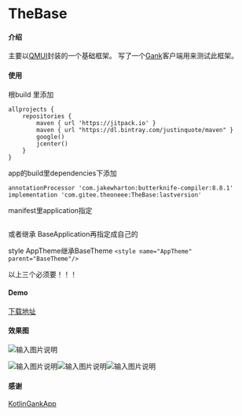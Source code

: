 # TheBase

#### 介绍
主要以[QMUI](https://github.com/Tencent/QMUI_Android)封装的一个基础框架。
写了一个[Gank](http://gank.io/)客户端用来测试此框架。

#### 使用

根build 里添加

```
allprojects {
    repositories {
        maven { url 'https://jitpack.io' }
        maven { url "https://dl.bintray.com/justinquote/maven" }
        google()
        jcenter()
    }
}
```
app的build里dependencies下添加
```
annotationProcessor 'com.jakewharton:butterknife-compiler:8.8.1'
implementation 'com.gitee.theoneee:TheBase:lastversion'
```
manifest里application指定  
```android:name="the.one.base.BaseApplication"
```
或者继承 BaseApplication再指定成自己的

style AppTheme继承BaseTheme
```<style name="AppTheme" parent="BaseTheme"/>```

以上三个必须要！！！

#### Demo
[下载地址](https://gitee.com/theoneee/TheBase/raw/master/app/release/app-release.apk)

#### 效果图

![输入图片说明](https://images.gitee.com/uploads/images/2019/0312/155923_cdb5f007_2286054.gif "99d6571a-1ce7-4f85-82bf-44dcda06c846.gif")

![输入图片说明](https://images.gitee.com/uploads/images/2019/0312/155654_b46fccb5_2286054.png "S90312-151521.png")![输入图片说明](https://images.gitee.com/uploads/images/2019/0312/155702_93c35928_2286054.png "S90312-151525.png")![输入图片说明](https://images.gitee.com/uploads/images/2019/0312/155709_cc65ed3d_2286054.png "S90312-151529.png")


#### 感谢

[KotlinGankApp](https://github.com/JayGengi/KotlinGankApp)


